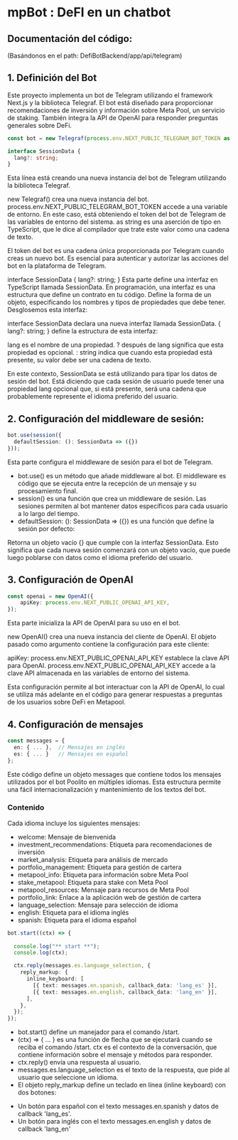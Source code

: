 # mpBot : DeFI en un chatbot 

## Documentación del código:
(Basándonos en el path: DefiBotBackend/app/api/telegram)

## 1. Definición del Bot
Este proyecto implementa un bot de Telegram utilizando el framework Next.js y la biblioteca Telegraf. El bot está diseñado para proporcionar recomendaciones de inversión y información sobre Meta Pool, un servicio de staking. También integra la API de OpenAI para responder preguntas generales sobre DeFi.
```typescript
const bot = new Telegraf(process.env.NEXT_PUBLIC_TELEGRAM_BOT_TOKEN as string);

interface SessionData {
  lang?: string;
}
```

Esta línea está creando una nueva instancia del bot de Telegram utilizando la biblioteca Telegraf.

new Telegraf() crea una nueva instancia del bot.
process.env.NEXT_PUBLIC_TELEGRAM_BOT_TOKEN accede a una variable de entorno. En este caso, está obteniendo el token del bot de Telegram de las variables de entorno del sistema.
as string es una aserción de tipo en TypeScript, que le dice al compilador que trate este valor como una cadena de texto.

El token del bot es una cadena única proporcionada por Telegram cuando creas un nuevo bot. Es esencial para autenticar y autorizar las acciones del bot en la plataforma de Telegram.

interface SessionData { lang?: string; }
Esta parte define una interfaz en TypeScript llamada SessionData. En programación, una interfaz es una estructura que define un contrato en tu código. Define la forma de un objeto, especificando los nombres y tipos de propiedades que debe tener.
Desglosemos esta interfaz:

interface SessionData declara una nueva interfaz llamada SessionData.
{ lang?: string; } define la estructura de esta interfaz:

lang es el nombre de una propiedad.
? después de lang significa que esta propiedad es opcional.
: string indica que cuando esta propiedad está presente, su valor debe ser una cadena de texto.



En este contexto, SessionData se está utilizando para tipar los datos de sesión del bot. Está diciendo que cada sesión de usuario puede tener una propiedad lang opcional que, si está presente, será una cadena que probablemente represente el idioma preferido del usuario.

## 2. Configuración del middleware de sesión:
   
```typescript
bot.use(session({
  defaultSession: (): SessionData => ({})
}));
```
Esta parte configura el middleware de sesión para el bot de Telegram. 

- bot.use() es un método que añade middleware al bot. El middleware es código que se ejecuta entre la recepción de un mensaje y su procesamiento final.
- session() es una función que crea un middleware de sesión. Las sesiones permiten al bot mantener datos específicos para cada usuario a lo largo del tiempo.
- defaultSession: (): SessionData => ({}) es una función que define la sesión por defecto:

Retorna un objeto vacío {} que cumple con la interfaz SessionData.
Esto significa que cada nueva sesión comenzará con un objeto vacío, que puede luego poblarse con datos como el idioma preferido del usuario.

## 3. Configuración de OpenAI 

```typescript
const openai = new OpenAI({
    apiKey: process.env.NEXT_PUBLIC_OPENAI_API_KEY,
});
```

Esta parte inicializa la API de OpenAI para su uso en el bot. 

new OpenAI() crea una nueva instancia del cliente de OpenAI.
El objeto pasado como argumento contiene la configuración para este cliente:

apiKey: process.env.NEXT_PUBLIC_OPENAI_API_KEY establece la clave API para OpenAI.
process.env.NEXT_PUBLIC_OPENAI_API_KEY accede a la clave API almacenada en las variables de entorno del sistema.

Esta configuración permite al bot interactuar con la API de OpenAI, lo cual se utiliza más adelante en el código para generar respuestas a preguntas de los usuarios sobre DeFi en Metapool.

## 4. Configuración de mensajes 

```typescript
const messages = {
  en: { ... },  // Mensajes en inglés
  es: { ... }   // Mensajes en español
};
```
Este código define un objeto messages que contiene todos los mensajes utilizados por el bot Poolito en múltiples idiomas. Esta estructura permite una fácil internacionalización y mantenimiento de los textos del bot.

### Contenido
Cada idioma incluye los siguientes mensajes:

- welcome: Mensaje de bienvenida
- investment_recommendations: Etiqueta para recomendaciones de inversión
- market_analysis: Etiqueta para análisis de mercado
- portfolio_management: Etiqueta para gestión de cartera
- metapool_info: Etiqueta para información sobre Meta Pool
- stake_metapool: Etiqueta para stake con Meta Pool
- metapool_resources: Mensaje para recursos de Meta Pool
- portfolio_link: Enlace a la aplicación web de gestión de cartera
- language_selection: Mensaje para selección de idioma
- english: Etiqueta para el idioma inglés
- spanish: Etiqueta para el idioma español

```typescript
bot.start((ctx) => {
  
  console.log("** start **");
  console.log(ctx);

  ctx.reply(messages.es.language_selection, {
    reply_markup: {
      inline_keyboard: [
        [{ text: messages.en.spanish, callback_data: 'lang_es' }],
        [{ text: messages.en.english, callback_data: 'lang_en' }],
      ],
    },
  });
});
```
- bot.start() define un manejador para el comando /start.
- (ctx) => { ... } es una función de flecha que se ejecutará cuando se reciba el comando /start. ctx es el contexto de la conversación, que contiene información sobre el mensaje y métodos para responder.
- ctx.reply() envía una respuesta al usuario.
- messages.es.language_selection es el texto de la respuesta, que pide al usuario que seleccione un idioma.
- El objeto reply_markup define un teclado en línea (inline keyboard) con dos botones:
* Un botón para español con el texto messages.en.spanish y datos de callback 'lang_es'.
* Un botón para inglés con el texto messages.en.english y datos de callback 'lang_en'

